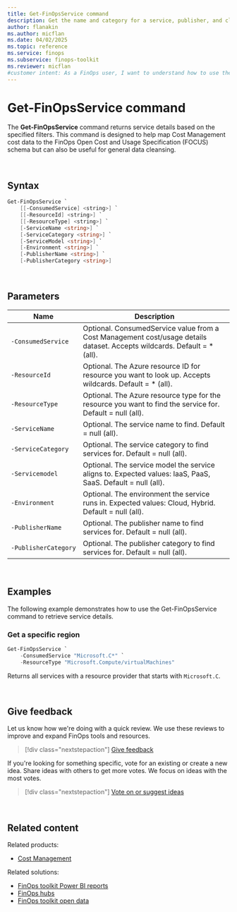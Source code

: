 ```yaml
---
title: Get-FinOpsService command
description: Get the name and category for a service, publisher, and cloud provider using the Get-FinOpsService command in the FinOpsToolkit module.
author: flanakin
ms.author: micflan
ms.date: 04/02/2025
ms.topic: reference
ms.service: finops
ms.subservice: finops-toolkit
ms.reviewer: micflan
#customer intent: As a FinOps user, I want to understand how to use the what Get-FinOpsService command in the FinOpsToolkit module.
---
```


<!-- markdownlint-disable-next-line MD025 -->
# Get-FinOpsService command

The **Get-FinOpsService** command returns service details based on the specified filters. This command is designed to help map Cost Management cost data to the FinOps Open Cost and Usage Specification (FOCUS) schema but can also be useful for general data cleansing.

<br>

## Syntax

```powershell
Get-FinOpsService `
    [[-ConsumedService] <string>] `
    [[-ResourceId] <string>] `
    [[-ResourceType] <string>] `
    [-ServiceName <string>] `
    [-ServiceCategory <string>] `
    [-ServiceModel <string>] `
    [-Environment <string>] `
    [-PublisherName <string>] `
    [-PublisherCategory <string>]
```

<br>

## Parameters

| Name                 | Description                                                                                                               |
| -------------------- | ------------------------------------------------------------------------------------------------------------------------- |
| `‑ConsumedService`   | Optional. ConsumedService value from a Cost Management cost/usage details dataset. Accepts wildcards. Default = \* (all). |
| `‑ResourceId`        | Optional. The Azure resource ID for resource you want to look up. Accepts wildcards. Default = \* (all).                  |
| `‑ResourceType`      | Optional. The Azure resource type for the resource you want to find the service for. Default = null (all).                |
| `‑ServiceName`       | Optional. The service name to find. Default = null (all).                                                                 |
| `‑ServiceCategory`   | Optional. The service category to find services for. Default = null (all).                                                |
| `‑Servicemodel`      | Optional. The service model the service aligns to. Expected values: IaaS, PaaS, SaaS. Default = null (all).               |
| `‑Environment`       | Optional. The environment the service runs in. Expected values: Cloud, Hybrid. Default = null (all).                      |
| `‑PublisherName`     | Optional. The publisher name to find services for. Default = null (all).                                                  |
| `‑PublisherCategory` | Optional. The publisher category to find services for. Default = null (all).                                              |

<br>

## Examples

The following example demonstrates how to use the Get-FinOpsService command to retrieve service details.

### Get a specific region

```powershell
Get-FinOpsService `
    -ConsumedService "Microsoft.C*" `
    -ResourceType "Microsoft.Compute/virtualMachines"
```

Returns all services with a resource provider that starts with `Microsoft.C`.

<br>

## Give feedback

Let us know how we're doing with a quick review. We use these reviews to improve and expand FinOps tools and resources.

> [!div class="nextstepaction"]
> [Give feedback](https://portal.azure.com/#view/HubsExtension/InProductFeedbackBlade/extensionName/FinOpsToolkit/cesQuestion/How%20easy%20or%20hard%20is%20it%20to%20use%20the%20FinOps%20toolkit%20PowerShell%20module%3F/cvaQuestion/How%20valuable%20are%20the%20FinOps%20toolkit%20PowerShell%20module%3F/surveyId/FTK0.11/bladeName/PowerShell/featureName/OpenData.GetService)

If you're looking for something specific, vote for an existing or create a new idea. Share ideas with others to get more votes. We focus on ideas with the most votes.

> [!div class="nextstepaction"]
> [Vote on or suggest ideas](https://github.com/microsoft/finops-toolkit/issues?q=is%3Aissue%20is%3Aopen%20label%3A%22Tool%3A%20PowerShell%22%20sort%3A"reactions-%2B1-desc")

<br>

## Related content

Related products:

- [Cost Management](/azure/cost-management-billing/costs/)

Related solutions:

- [FinOps toolkit Power BI reports](../../power-bi/reports.md)
- [FinOps hubs](../../hubs/finops-hubs-overview.md)
- [FinOps toolkit open data](../../open-data.md)

<br>
